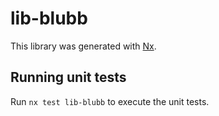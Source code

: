 # lib-blubb

This library was generated with [Nx](https://nx.dev).

## Running unit tests

Run `nx test lib-blubb` to execute the unit tests.
